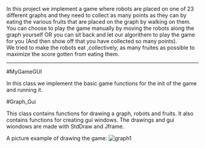 In this project we implement a game where robots are placed on one of 23 different graphs and they need to collect as many points as they can by eating the various fruits that are placed on the graph by walking on them.
You can choose to play the game manually by moving the robots along the graph yourself OR you can sit back and let our algorithem to play the game for you (And then show off that you have collected so many points).  
We tried to make the robots eat ,collectively, as many fruites as possible to maximize the score gotten from eating them.

***

#MyGameGUI

In this class we implement the basic game functions for the init of the game and running it.

#Graph_Gui

This class contains functions for drawing a graph, robots and fruits.
It also contains functions for creating gui windows.
The drawings and gui wiondows are made with StdDraw and Jframe.

A picture example of drawing the game:
![graph1](https://user-images.githubusercontent.com/26343733/72676085-bc2faa80-3a95-11ea-8ce7-d292768a6a17.png)
